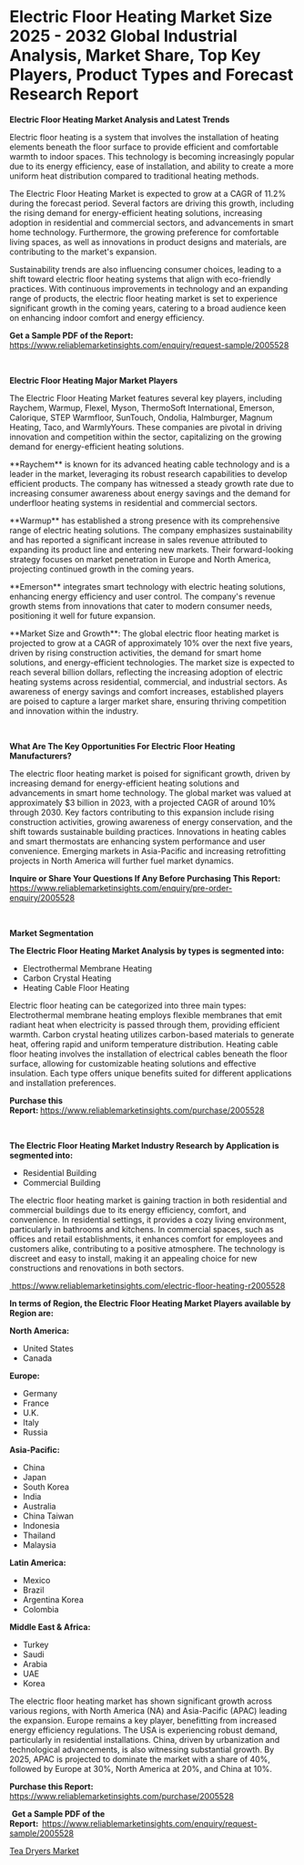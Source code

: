 <p><h1>Electric Floor Heating Market Size 2025 - 2032 Global Industrial Analysis, Market Share, Top Key Players, Product Types and Forecast Research Report</h1></p><p><strong>Electric Floor Heating Market Analysis and Latest Trends</strong></p>
<p><p>Electric floor heating is a system that involves the installation of heating elements beneath the floor surface to provide efficient and comfortable warmth to indoor spaces. This technology is becoming increasingly popular due to its energy efficiency, ease of installation, and ability to create a more uniform heat distribution compared to traditional heating methods.</p><p>The Electric Floor Heating Market is expected to grow at a CAGR of 11.2% during the forecast period. Several factors are driving this growth, including the rising demand for energy-efficient heating solutions, increasing adoption in residential and commercial sectors, and advancements in smart home technology. Furthermore, the growing preference for comfortable living spaces, as well as innovations in product designs and materials, are contributing to the market's expansion. </p><p>Sustainability trends are also influencing consumer choices, leading to a shift toward electric floor heating systems that align with eco-friendly practices. With continuous improvements in technology and an expanding range of products, the electric floor heating market is set to experience significant growth in the coming years, catering to a broad audience keen on enhancing indoor comfort and energy efficiency.</p></p>
<p><strong>Get a Sample PDF of the Report:&nbsp;</strong> <a href="https://www.reliablemarketinsights.com/enquiry/request-sample/2005528?utm_campaign=2779&utm_medium=2&utm_source=Github&utm_content=ia&utm_term=23022025&utm_id=electric-floor-heating">https://www.reliablemarketinsights.com/enquiry/request-sample/2005528</a></p>
<p>&nbsp;</p>
<p><strong>Electric Floor Heating Major Market Players</strong></p>
<p><p>The Electric Floor Heating Market features several key players, including Raychem, Warmup, Flexel, Myson, ThermoSoft International, Emerson, Calorique, STEP Warmfloor, SunTouch, Ondolia, Halmburger, Magnum Heating, Taco, and WarmlyYours. These companies are pivotal in driving innovation and competition within the sector, capitalizing on the growing demand for energy-efficient heating solutions.</p><p>**Raychem** is known for its advanced heating cable technology and is a leader in the market, leveraging its robust research capabilities to develop efficient products. The company has witnessed a steady growth rate due to increasing consumer awareness about energy savings and the demand for underfloor heating systems in residential and commercial sectors.</p><p>**Warmup** has established a strong presence with its comprehensive range of electric heating solutions. The company emphasizes sustainability and has reported a significant increase in sales revenue attributed to expanding its product line and entering new markets. Their forward-looking strategy focuses on market penetration in Europe and North America, projecting continued growth in the coming years.</p><p>**Emerson** integrates smart technology with electric heating solutions, enhancing energy efficiency and user control. The company's revenue growth stems from innovations that cater to modern consumer needs, positioning it well for future expansion.</p><p>**Market Size and Growth**: The global electric floor heating market is projected to grow at a CAGR of approximately 10% over the next five years, driven by rising construction activities, the demand for smart home solutions, and energy-efficient technologies. The market size is expected to reach several billion dollars, reflecting the increasing adoption of electric heating systems across residential, commercial, and industrial sectors. As awareness of energy savings and comfort increases, established players are poised to capture a larger market share, ensuring thriving competition and innovation within the industry.</p></p>
<p>&nbsp;</p>
<p><strong>What Are The Key Opportunities For Electric Floor Heating Manufacturers?</strong></p>
<p><p>The electric floor heating market is poised for significant growth, driven by increasing demand for energy-efficient heating solutions and advancements in smart home technology. The global market was valued at approximately $3 billion in 2023, with a projected CAGR of around 10% through 2030. Key factors contributing to this expansion include rising construction activities, growing awareness of energy conservation, and the shift towards sustainable building practices. Innovations in heating cables and smart thermostats are enhancing system performance and user convenience. Emerging markets in Asia-Pacific and increasing retrofitting projects in North America will further fuel market dynamics.</p></p>
<p><strong>Inquire or Share Your Questions If Any Before Purchasing This Report:</strong> <a href="https://www.reliablemarketinsights.com/enquiry/pre-order-enquiry/2005528?utm_campaign=2779&utm_medium=2&utm_source=Github&utm_content=ia&utm_term=23022025&utm_id=electric-floor-heating">https://www.reliablemarketinsights.com/enquiry/pre-order-enquiry/2005528</a></p>
<p>&nbsp;</p>
<p><strong>Market Segmentation</strong></p>
<p><strong>The Electric Floor Heating Market Analysis by types is segmented into:</strong></p>
<p><ul><li>Electrothermal Membrane Heating</li><li>Carbon Crystal Heating</li><li>Heating Cable Floor Heating</li></ul></p>
<p><p>Electric floor heating can be categorized into three main types: Electrothermal membrane heating employs flexible membranes that emit radiant heat when electricity is passed through them, providing efficient warmth. Carbon crystal heating utilizes carbon-based materials to generate heat, offering rapid and uniform temperature distribution. Heating cable floor heating involves the installation of electrical cables beneath the floor surface, allowing for customizable heating solutions and effective insulation. Each type offers unique benefits suited for different applications and installation preferences.</p></p>
<p><strong>Purchase this Report:&nbsp;</strong><a href="https://www.reliablemarketinsights.com/purchase/2005528?utm_campaign=2779&utm_medium=2&utm_source=Github&utm_content=ia&utm_term=23022025&utm_id=electric-floor-heating">https://www.reliablemarketinsights.com/purchase/2005528</a></p>
<p>&nbsp;</p>
<p><strong>The Electric Floor Heating Market Industry Research by Application is segmented into:</strong></p>
<p><ul><li>Residential Building</li><li>Commercial Building</li></ul></p>
<p><p>The electric floor heating market is gaining traction in both residential and commercial buildings due to its energy efficiency, comfort, and convenience. In residential settings, it provides a cozy living environment, particularly in bathrooms and kitchens. In commercial spaces, such as offices and retail establishments, it enhances comfort for employees and customers alike, contributing to a positive atmosphere. The technology is discreet and easy to install, making it an appealing choice for new constructions and renovations in both sectors.</p></p>
<p><a href="https://www.reliablemarketinsights.com/electric-floor-heating-r2005528?utm_campaign=2779&utm_medium=2&utm_source=Github&utm_content=ia&utm_term=23022025&utm_id=electric-floor-heating">&nbsp;https://www.reliablemarketinsights.com/electric-floor-heating-r2005528</a></p>
<p><strong>In terms of Region, the Electric Floor Heating Market Players available by Region are:</strong></p>
<p>
    <p> <strong> North America: </strong>
        <ul>
            <li>United States</li>
            <li>Canada</li>
        </ul>
        </p> 
    <p> <strong> Europe: </strong>
        <ul>
            <li>Germany</li>
            <li>France</li>
            <li>U.K.</li>
            <li>Italy</li>
            <li>Russia</li>
        </ul>
        </p> 
    <p> <strong> Asia-Pacific: </strong>
        <ul>
            <li>China</li>
            <li>Japan</li>
            <li>South Korea</li>
            <li>India</li>
            <li>Australia</li>
            <li>China Taiwan</li>
            <li>Indonesia</li>
            <li>Thailand</li>
            <li>Malaysia</li>
        </ul>
        </p> 
    <p> <strong> Latin America: </strong>
        <ul>
            <li>Mexico</li>
            <li>Brazil</li>
            <li>Argentina Korea</li>
            <li>Colombia</li>
        </ul>
        </p> 
    <p> <strong> Middle East & Africa: </strong>
        <ul>
            <li>Turkey</li>
            <li>Saudi</li>
            <li>Arabia</li>
            <li>UAE</li>
            <li>Korea</li>
        </ul>
    </p>
    </p>
<p><p>The electric floor heating market has shown significant growth across various regions, with North America (NA) and Asia-Pacific (APAC) leading the expansion. Europe remains a key player, benefitting from increased energy efficiency regulations. The USA is experiencing robust demand, particularly in residential installations. China, driven by urbanization and technological advancements, is also witnessing substantial growth. By 2025, APAC is projected to dominate the market with a share of 40%, followed by Europe at 30%, North America at 20%, and China at 10%.</p></p>
<p><strong>Purchase this Report: </strong><a href="https://www.reliablemarketinsights.com/purchase/2005528?utm_campaign=2779&utm_medium=2&utm_source=Github&utm_content=ia&utm_term=23022025&utm_id=electric-floor-heating">https://www.reliablemarketinsights.com/purchase/2005528</a></p>
<p>&nbsp;<strong>Get a Sample PDF of the Report:&nbsp;&nbsp;</strong><a href="https://www.reliablemarketinsights.com/enquiry/request-sample/2005528?utm_campaign=2779&utm_medium=2&utm_source=Github&utm_content=ia&utm_term=23022025&utm_id=electric-floor-heating">https://www.reliablemarketinsights.com/enquiry/request-sample/2005528</a></p>
<p><strong></strong></p>
<p><p><a href="https://github.com/ElviraLeka1962/Market-Research-Report-List-1/blob/main/tea-dryers-market.md?utm_campaign=2779&utm_medium=2&utm_source=Github&utm_content=ia&utm_term=23022025&utm_id=electric-floor-heating">Tea Dryers Market</a></p></p>